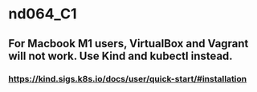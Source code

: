 # nd064_C1

## For Macbook M1 users, VirtualBox and Vagrant will not work. Use Kind and kubectl instead.

### https://kind.sigs.k8s.io/docs/user/quick-start/#installation
